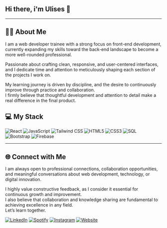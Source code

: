 ## Hi there, i'm Ulises 👋

---

## 🧑‍💼 About Me

I am a web developer trainee with a strong focus on front-end development, currently expanding my skills toward the back-end landscape to become a more well-rounded professional.

Passionate about crafting clean, responsive, and user-centered interfaces, and I dedicate time and attention to meticulously shaping each section of the projects I work on.

My learning journey is driven by discipline, and the desire to continuously improve through practice and collaboration.  
I firmly believe that thoughtful development and attention to detail make a real difference in the final product.


## 💻 My Stack

![React](https://img.shields.io/badge/React-20232A?style=for-the-badge&logo=react&logoColor=61DAFB)
![JavaScript](https://img.shields.io/badge/javascript-%23323330.svg?&style=for-the-badge&logo=javascript&logoColor=%23F7DF1E)
![Tailwind CSS](https://img.shields.io/badge/Tailwind_CSS-38B2AC?style=for-the-badge&logo=tailwind-css&logoColor=white)
![HTML5](https://img.shields.io/badge/html5-%23E34F26.svg?&style=for-the-badge&logo=html5&logoColor=white)
![CSS3](https://img.shields.io/badge/css3-%231572B6.svg?&style=for-the-badge&logo=css3&logoColor=white)
![SQL](https://img.shields.io/badge/SQL-4479A1?style=for-the-badge&logo=sqlite&logoColor=white)
![Bootstrap](https://img.shields.io/badge/Bootstrap-563D7C?style=for-the-badge&logo=bootstrap&logoColor=white)
![Firebase](https://img.shields.io/badge/Firebase-FFCA28?style=for-the-badge&logo=firebase&logoColor=black)

----

## 🌐 Connect with Me

I am always open to professional connections, collaboration opportunities, and meaningful conversations about web development, technology, or digital innovation.

I highly value constructive feedback, as I consider it essential for continuous growth and improvement.  
I also believe that collaboration and knowledge sharing are fundamental to achieving excellence in any field.  
Let’s learn together.

[![LinkedIn](https://img.shields.io/badge/LinkedIn-0A66C2?style=for-the-badge&logo=linkedin&logoColor=white)](https://www.linkedin.com/in/ulises-valero-24b744229/)
[![Spotify](https://img.shields.io/badge/Spotify-1DB954?style=for-the-badge&logo=spotify&logoColor=white)](https://open.spotify.com/user/syjbf023ft14j1uh8d4aa8omd?si=6566e3c7303f44eb)
[![Instagram](https://img.shields.io/badge/Instagram-E4405F?style=for-the-badge&logo=instagram&logoColor=white)](https://www.instagram.com/uli.valeroo/)
[![Website](https://img.shields.io/badge/Website-000000?style=for-the-badge&logo=About.me&logoColor=white)](https://my-portfolio-ruddy-rho-br3x4qk1ua.vercel.app/)
